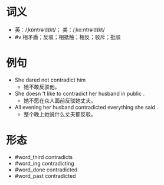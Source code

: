# 词义
- 英：/ˌkɒntrəˈdɪkt/； 美：/ˌkɑːntrəˈdɪkt/
- #v 相矛盾；反驳；相抵触；相反；驳斥；批驳
# 例句
- She dared not contradict him
	- 她不敢反驳他。
- She doesn 't like to contradict her husband in public .
	- 她不愿在众人面前反驳她丈夫。
- All evening her husband contradicted everything she said .
	- 整个晚上她说什么丈夫都反驳。
# 形态
- #word_third contradicts
- #word_ing contradicting
- #word_done contradicted
- #word_past contradicted
